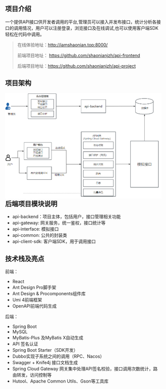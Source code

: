 ## 项目介绍
一个提供API接口供开发者调用的平台,管理员可以接入并发布接口，统计分析各接口的调用情况，用户可以注册登录，浏览接口及在线调试,也可以使用客户端SDK轻松在代码中调用。
> 在线体验地址：http://iamshaonian.top:8000/  
> 
> 前端项目地址： https://github.com/shaonianjzh/api-frontend 
> 
> 后端项目地址：https://github.com/shaonianjzh/api-project
## 项目架构
<img src="./src/image/image-20230512142427856.png" alt="image-20230512142427856" style="zoom: 80%;" align=left  />

## 后端项目模块说明
- api-backend：项目主体，包括用户，接口管理相关功能
- api-gateway: 网关服务，统一鉴权，接口统计等
- api-interface: 模拟接口
- api-common: 公共的封装类
- api-client-sdk: 客户端SDK，用于调用接口
## 技术栈及亮点
前端：
- React 
- Ant Design Pro脚手架
- Ant Design & Procomponents组件库
- Umi 4前端框架
- OpenAPI前端代码生成  

后端：
- Spring Boot
- MySQL
- MyBatis-Plus 及MyBatis X自动生成
- API 签名认证
- Spring Boot Starter（SDK开发）
- Dubbo实现子系统之间的调用（RPC、Nacos）
- Swagger + Knife4j 接口文档生成
- Spring Cloud Gateway 网关集中处理API签名校验，接口调用次数统计，路由转发，访问控制等
- Hutool、Apache Common Utils、Gson等工具库

